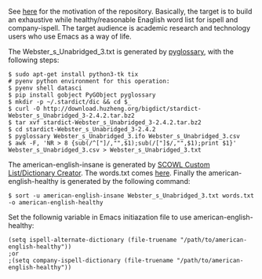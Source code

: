 See [here](https://lists.gnu.org/archive/html/help-gnu-emacs/2021-08/msg00138.html) for the motivation of the repository. Basically, the target is to build an exhaustive while healthy/reasonable Enaglish word list for ispell and company-ispell. The target audience is academic research and technology users who use Emacs as a way of life.

The Webster_s_Unabridged_3.txt is generated by [pyglossary](https://github.com/ilius/pyglossary), with the following steps:

```
$ sudo apt-get install python3-tk tix
# pyenv python environment for this operation:
$ pyenv shell datasci
$ pip install gobject PyGObject pyglossary
$ mkdir -p ~/.stardict/dic && cd $_
$ curl -O http://download.huzheng.org/bigdict/stardict-Webster_s_Unabridged_3-2.4.2.tar.bz2
$ tar xvf stardict-Webster_s_Unabridged_3-2.4.2.tar.bz2
$ cd stardict-Webster_s_Unabridged_3-2.4.2
$ pyglossary Webster_s_Unabridged_3.ifo Webster_s_Unabridged_3.csv
$ awk -F, 'NR > 8 {sub(/^["]/,"",$1);sub(/["]$/,"",$1);print $1}' Webster_s_Unabridged_3.csv > Webster_s_Unabridged_3.txt
```

The american-english-insane is generated by [SCOWL Custom List/Dictionary Creator](http://app.aspell.net/create). The words.txt comes [here](https://github.com/dwyl/english-words/blob/master/words.txt). Finally the american-english-healthy is generated by the following command:

```
$ sort -u american-english-insane Webster_s_Unabridged_3.txt words.txt -o american-english-healthy

```

Set the follownig variable in Emacs initiazation file to use american-english-healthy:

```emacs-lisp
(setq ispell-alternate-dictionary (file-truename "/path/to/american-english-healthy"))
;or
;(setq company-ispell-dictionary (file-truename "/path/to/american-english-healthy"))
```        
